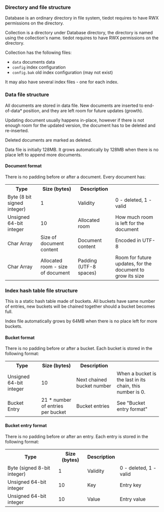 ### Directory and file structure

Database is an ordinary directory in file system, tiedot requires to have RWX permissions on the directory.

Collection is a directory under Database directory, the directory is named using the collection's name. tiedot requires to have RWX permissions on the directory.

Collection has the following files:

- `data` documents data
- `config` index configuration
- `config.bak` old index configuration (may not exist)

It may also have several index files - one for each index.

### Data file structure

All documents are stored in data file. New documents are inserted to end-of-data* position, and they are left room for future updates (growth).

Updating document usually happens in-place, however if there is not enough room for the updated version, the document has to be deleted and re-inserted.

Deleted documents are marked as deleted.

Data file is initially 128MB. It grows automatically by 128MB when there is no place left to append more documents.

#### Document format

There is no padding before or after a document. Every document has:
<table>
  <tr>
    <th>Type</th>
    <th>Size (bytes)</th>
    <th>Description</th>
    <th></th>
  </tr>
  <tr>
    <td>Byte (8 bit signed integer)</td>
    <td>1</td>
    <td>Validity</td>
    <td>0 - deleted, 1 - valid</td>
  </tr>
  <tr>
    <td>Unsigned 64-bit integer</td>
    <td>10</td>
    <td>Allocated room</td>
    <td>How much room is left for the document</td>
  </tr>
  <tr>
    <td>Char Array</td>
    <td>Size of document content</td>
    <td>Document content</td>
    <td>Encoded in UTF-8</td>
  </tr>
  <tr>
    <td>Char Array</td>
    <td>Allocated room - size of document</td>
    <td>Padding (UTF-8 spaces)</td>
    <td>Room for future updates, for the document to grow its size</td>
  </tr>
</table>

### Index hash table file structure

This is a static hash table made of buckets. All buckets have same number of entries, new buckets will be chained together should a bucket becomes full.

Index file automatically grows by 64MB when there is no place left for more buckets.

#### Bucket format

There is no padding before or after a bucket. Each bucket is stored in the following format:
<table style="width: 100%;">
  <tr>
    <th>Type</th>
    <th>Size (bytes)</th>
    <th>Description</th>
    <th></th>
  </tr>
  <tr>
    <td>Unsigned 64-bit integer</td>
    <td>10</td>
    <td>Next chained bucket number</td>
    <td>When a bucket is the last in its chain, this number is 0.</td>
  </tr>
  <tr>
    <td>Bucket Entry</td>
    <td>21 * number of entries per bucket</td>
    <td>Bucket entries</td>
    <td>See "Bucket entry format"</td>
  </tr>
</table>

#### Bucket entry format
There is no padding before or after an entry. Each entry is stored in the following format:
<table style="width: 100%;">
  <tr>
    <th>Type</th>
    <th>Size (bytes)</th>
    <th>Description</th>
    <th></th>
  </tr>
  <tr>
    <td>Byte (signed 8-bit integer)</td>
    <td>1</td>
    <td>Validity</td>
    <td>0 - deleted, 1 - valid</td>
  </tr>
  <tr>
    <td>Unsigned 64-bit integer</td>
    <td>10</td>
    <td>Key</td>
    <td>Entry key</td>
  </tr>
  <tr>
    <td>Unsigned 64-bit integer</td>
    <td>10</td>
    <td>Value</td>
    <td>Entry value</td>
  </tr>
</table>